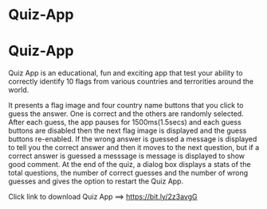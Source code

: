 # Quiz-App

# Quiz-App
Quiz App is an educational, fun and exciting app that test your ability to correctly identify 10 flags from various countries and terrorities around the world. 

It presents a flag image and four country name buttons that you click to guess the answer. One is correct and the others are randomly selected. After each guess, the app pauses for 1500ms(1.5secs) and each guess buttons are disabled then the next flag image is displayed and the guess buttons re-enabled. If the wrong answer is guessed a message is displayed to tell you the correct answer and then it moves to the next question, but if a correct answer is guessed a messsage is message is displayed to show good comment. At the end of the quiz, a dialog box displays a stats of the total questions, the number of correct guesses and the number of wrong guesses and gives the option to restart the Quiz App.

Click link to download Quiz App ==> https://bit.ly/2z3avgG
